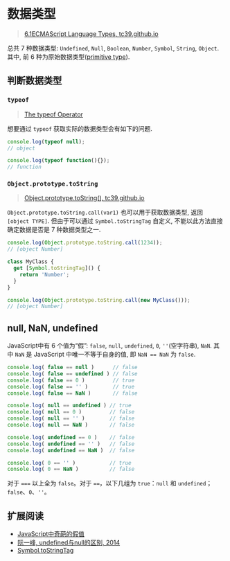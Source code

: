 # 数据类型

> [6.1ECMAScript Language Types, tc39.github.io](https://tc39.github.io/ecma262/#sec-ecmascript-language-types)

总共 7 种数据类型: `Undefined`, `Null`, `Boolean`, `Number`, `Symbol`, `String`, `Object`. 其中, 前 6 种为原始数据类型([primitive type](https://tc39.github.io/ecma262/#sec-primitive-value)).

## 判断数据类型

### `typeof`

> [The typeof Operator](https://tc39.github.io/ecma262/#sec-typeof-operator)

想要通过 `typeof` 获取实际的数据类型会有如下的问题.

```javascript
console.log(typeof null);
// object

console.log(typeof function(){});
// function
```

### `Object.prototype.toString`

> [Object.prototype.toString(), tc39.github.io](https://tc39.github.io/ecma262/#sec-object.prototype.tostring)

`Object.prototype.toString.call(var1)` 也可以用于获取数据类型, 返回 `[object TYPE]`. 但由于可以通过 `Symbol.toStringTag` 自定义, 不能以此方法直接确定数据是否是 7 种数据类型之一.

```javascript
console.log(Object.prototype.toString.call(1234));
// [object Number]

class MyClass {
  get [Symbol.toStringTag]() {
    return 'Number';
  }
}

console.log(Object.prototype.toString.call(new MyClass()));
// [object Number]
```

## null, NaN, undefined

JavaScript中有 6 个值为“假”: `false`, `null`, `undefined`, `0`, `''`(空字符串), `NaN`. 其中 `NaN` 是 JavaScript 中唯一不等于自身的值, 即 `NaN == NaN` 为 `false`.

```javascript
console.log( false == null )      // false
console.log( false == undefined ) // false
console.log( false == 0 )         // true
console.log( false == '' )        // true
console.log( false == NaN )       // false

console.log( null == undefined ) // true
console.log( null == 0 )         // false
console.log( null == '' )        // false
console.log( null == NaN )       // false

console.log( undefined == 0 )    // false
console.log( undefined == '' )   // false
console.log( undefined == NaN )  // false

console.log( 0 == '' )           // true
console.log( 0 == NaN )          // false
```

对于 `===` 以上全为 `false`。对于 `==`，以下几组为 `true`：`null` 和 `undefined`；`false`、`0`、`''`。

## 扩展阅读

* [JavaScript中奇葩的假值](http://www.cnblogs.com/snandy/p/3589517.html)
* [阮一峰, undefined与null的区别, 2014](http://www.ruanyifeng.com/blog/2014/03/undefined-vs-null.html)
* [Symbol.toStringTag](https://developer.mozilla.org/en-US/docs/Web/JavaScript/Reference/Global_Objects/Symbol/toStringTag)
